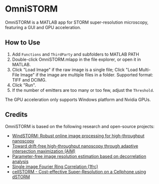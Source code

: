 # OmniSTORM

OmniSTORM is a MATLAB app for STORM super-resolution microscopy, featuring a GUI and GPU acceleration.


## How to Use

1. Add `Functions` and `ThirdParty` and subfolders to MATLAB PATH
2. Double-click OmniSTORM.mlapp in the file explorer, or open it in MATLAB.
3. Click "Load Image" if the raw image is a single file; Click "Load Multi-File Image" if the image are multiple files in a folder. Supported format: TIFF and DCIMG.
4. Click "Run".
5. If the number of emitters are too many or too few, adjust the `Threshold`.

The GPU acceleration only supports Windows platform and Nvidia GPUs.


## Credits

OmniSTORM is based on the following research and open-source projects:

- [WindSTORM: Robust online image processing for high-throughput nanoscopy](https://pubmed.ncbi.nlm.nih.gov/31032419/)
- [Toward drift-free high-throughput nanoscopy through adaptive intersection maximization (AIM)](https://www.science.org/doi/10.1126/sciadv.adm7765)
- [Parameter-free image resolution estimation based on decorrelation analysis](https://www.nature.com/articles/s41592-019-0515-7)
- [Single image Fourier Ring Correlation (1frc)](https://pubmed.ncbi.nlm.nih.gov/38859523/)
- [cellSTORM - Cost-effective Super-Resolution on a Cellphone using dSTORM](https://arxiv.org/abs/1804.06244)